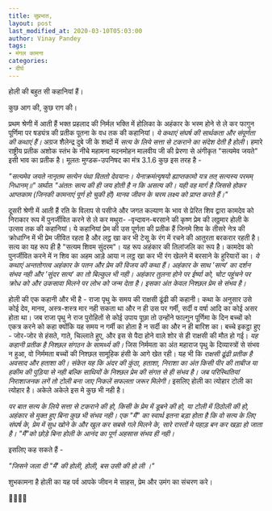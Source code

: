 ```yaml
---
title: सुप्रभात,
layout: post
last_modified_at: 2020-03-10T05:03:00
author: Vinay Pandey
tags:
- मंगल कामना
categories:
- दीर्घ
---
```

होली की बहुत सी कहानियां हैं।

कुछ आग की, कुछ राग की।

प्रथम श्रेणी में आती हैं भक्त प्रहलाद की निर्मल भक्ति में होलिका के अहंकार के भस्म होने से ले कर फागुन पूर्णिमा पर षड्यंत्र की प्रतीक पूतना के वध तक की कहानियां। *ये कथाएं संघर्ष की सार्थकता और संपूर्णता की कथाएं हैं।* अग्रज शैलेन्द्र दुबे जी के शब्दों में  _*सत्य के लिये सत्ता से टकराने का संदेश देती है होली*_। हमारे राष्ट्रीय प्रतीक अशोक स्तंभ के नीचे महामना मदनमोहन मालवीय जी की प्रेरणा से अंगीकृत "सत्यमेव जयते" इसी भाव का प्रतीक है। मूलतः मुण्डक-उपनिषद का मंत्र 3.1.6 कुछ इस तरह है -

_"सत्यमेव जयते नानृतम सत्येन पंथा विततो देवयानः।_
_येनाक्रमंत्यृषयो ह्याप्तकामो यत्र तत् सत्यस्य परमम् निधानम्॥"_
अर्थात 
_"अंततः सत्य की ही जय होती है न कि असत्य की। यही वह मार्ग है जिससे होकर आप्तकाम (जिनकी कामनाएं पूर्ण हो चुकी हों) मानव जीवन के चरम लक्ष्य को प्राप्त करते हैं।"_

दूसरी श्रेणी में आती हैं रति के विलाप से पसीजे और जगत कल्याण के भाव से प्रेरित शिव द्वारा कामदेव को निराकार रूप में  पुनर्जीवित करने से ले कर मथुरा- -वृन्दावन-बरसाने की कृष्ण प्रेम की लठ्ठमार होली के उत्सव तक की कहानियां। ये कहानियां प्रेम की उस पूर्णता की प्रतीक हैं जिनमे शिव के तीसरे नेत्र की क्रोधाग्नि में भी प्रेम जीवित रहता है और लट्ठ खा कर भी टेसू के रंग में रचने की आतुरता बरकरार रहती है। सत्य का यह रूप ही है "सत्यम शिवम सुंदरम"। यह रूप अहंकार की तिलांजलि का रूप है। कामदेव को पुनर्जीवित करने में न शिव का अहम आड़े आया न लट्ठ खा कर भी रंग खेलने में बरसाने के हुरियारों का। *ये कथाएं अन्ततोगत्व अहंकार के पतन और प्रेम की विजय की कथा हैं। अहंकार के साथ 'सत्य' का दर्शन संभव नही और 'सुंदर सत्य' का तो बिल्कुल भी नही। अहंकार तुलना होने पर ईर्ष्या को, चोट पहुंचने पर क्रोध को और उकसावा मिलने पर लोभ को जन्म देता है। इसका अंत केवल निश्छल प्रेम से संभव है।*

होली की एक कहानी और भी है -
राजा पृथु के समय की राक्षसी ढूंढी की कहानी। कथा के अनुसार उसे कोई देव, मानव, अस्त्र-शस्त्र मार नही सकता था और न ही उस पर गर्मी, सर्दी व वर्षा आदि का कोई असर होता था। जब राजा पृथु ने राज पुरोहितों से कोई उपाय पूछा तो उन्होंने फाल्गुन पूर्णिमा के दिन बच्चों को एकत्र करने को कहा क्योंकि यह समय न गर्मी का होता है न सर्दी का और न ही बारिश का। बच्चे इकट्ठा हुए -  जोर-जोर से हंसते, गाते, चिल्लाते हुए, और इस से पैदा होने वाले शोर से ही राक्षसी की मौत हो  गई। *यह कहानी प्रतीक है निश्छल संगठन के सामर्थ्य की।* जिस निर्ममता का अंत महाराज पृथु के दिव्यास्त्रों से संभव न हुआ, वो निर्ममता बच्चों की निश्छल सामूहिक हंसी के आगे खेत रही। यह भी कि *राक्षसी ढूंढी प्रतीक है अवसाद और हताशा की। संकेत यह कि अंदर की कुंठा, हताशा, निराशा का अंत किसी पीर की ताबीज या हकीम की पुड़िया से नही बल्कि साथियों के निश्छल प्रेम की संगत से ही संभव है। जब परिस्थितियां निराशाजनक लगें तो टोली बना जाए निकलें सफलता जरूर मिलेगी।* इसलिए होली का त्योहार टोली का त्योहार है। अकेले अकेले इस मे कुछ भी नही है। 

*पर बात सत्य के लिये सत्ता से टकराने की हो, किसी के प्रेम में डूबने की हो, या टोली में  ठिठोली की हो, अहंकार से मुक्त हुए बिना कुछ भी संभव नही। एक "मैं" का स्वार्थ इतना बड़ा होता है कि वो सत्य के लिए संघर्ष के, प्रेम में सुध खोने के और खुल कर सबसे गले मिलने के, सारे रास्तों मे पहाड़ बन कर खड़ा हो जाता है। "मैं"को छोड़े बिना होली के आनंद का पूर्ण अहसास संभव  ही नही।*

इसलिए कह सकते हैं -

*"जिसने जला दी "मैं' की होली,*
*होली, बस उसी की हो ली ।"*

शुभकामना है 
होली का यह पर्व आपके जीवन मे साहस, प्रेम और उमंग का संचरण करे।

🙏🌷🌷🙏



